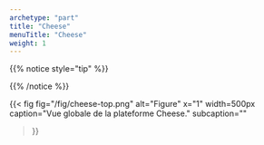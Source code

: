 ```yaml
---
archetype: "part"
title: "Cheese"
menuTitle: "Cheese"
weight: 1
---
```


{{% notice style="tip" %}}

{{% /notice %}}

{{< fig 
  fig="/fig/cheese-top.png"
  alt="Figure" 
  x="1"
  width=500px   
  caption="Vue globale de la plateforme Cheese."
  subcaption=""
>}}